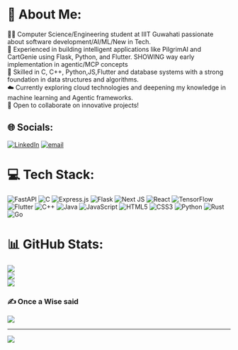 # 💫 About Me:
👨‍💻 Computer Science/Engineering student at IIIT Guwahati passionate about software development/AI/ML/New in Tech.<br>🤖 Experienced in building intelligent applications like PilgrimAI and CartGenie using Flask, Python, and Flutter. SHOWING way early implementation in agentic/MCP concepts<br>💪 Skilled in C, C++, Python,JS,Flutter and database systems with a strong foundation in data structures and algorithms.<br>☁️ Currently exploring cloud technologies and deepening my knowledge in machine learning and Agentic frameworks.<br>🚀 Open to collaborate on innovative projects!


## 🌐 Socials:
[![LinkedIn](https://img.shields.io/badge/LinkedIn-%230077B5.svg?logo=linkedin&logoColor=white)](https://www.linkedin.com/in/shaurya-mani-tripathi-117553271) [![email](https://img.shields.io/badge/Email-D14836?logo=gmail&logoColor=white)](mailto:shaurya.deoria@gmail.com) 

# 💻 Tech Stack:
![FastAPI](https://img.shields.io/badge/FastAPI-005571?style=for-the-badge&logo=fastapi) ![C](https://img.shields.io/badge/c-%2300599C.svg?style=for-the-badge&logo=c&logoColor=white) ![Express.js](https://img.shields.io/badge/express.js-%23404d59.svg?style=for-the-badge&logo=express&logoColor=%2361DAFB) ![Flask](https://img.shields.io/badge/flask-%23000.svg?style=for-the-badge&logo=flask&logoColor=white) ![Next JS](https://img.shields.io/badge/Next-black?style=for-the-badge&logo=next.js&logoColor=white) ![React](https://img.shields.io/badge/react-%2320232a.svg?style=for-the-badge&logo=react&logoColor=%2361DAFB) ![TensorFlow](https://img.shields.io/badge/TensorFlow-%23FF6F00.svg?style=for-the-badge&logo=TensorFlow&logoColor=white) ![Flutter](https://img.shields.io/badge/Flutter-%2302569B.svg?style=for-the-badge&logo=Flutter&logoColor=white) ![C++](https://img.shields.io/badge/c++-%2300599C.svg?style=for-the-badge&logo=c%2B%2B&logoColor=white) ![Java](https://img.shields.io/badge/java-%23ED8B00.svg?style=for-the-badge&logo=openjdk&logoColor=white) ![JavaScript](https://img.shields.io/badge/javascript-%23323330.svg?style=for-the-badge&logo=javascript&logoColor=%23F7DF1E) ![HTML5](https://img.shields.io/badge/html5-%23E34F26.svg?style=for-the-badge&logo=html5&logoColor=white) ![CSS3](https://img.shields.io/badge/css3-%231572B6.svg?style=for-the-badge&logo=css3&logoColor=white) ![Python](https://img.shields.io/badge/python-3670A0?style=for-the-badge&logo=python&logoColor=ffdd54) ![Rust](https://img.shields.io/badge/rust-%23000000.svg?style=for-the-badge&logo=rust&logoColor=white) ![Go](https://img.shields.io/badge/go-%2300ADD8.svg?style=for-the-badge&logo=go&logoColor=white)
# 📊 GitHub Stats:
![](https://github-readme-stats.vercel.app/api?username=shauryamanitripathi&theme=radical&hide_border=false&include_all_commits=true&count_private=true)<br/>
![](https://nirzak-streak-stats.vercel.app/?user=shauryamanitripathi&theme=radical&hide_border=false)<br/>
![](https://github-readme-stats.vercel.app/api/top-langs/?username=shauryamanitripathi&theme=radical&hide_border=false&include_all_commits=true&count_private=true&layout=compact)

### ✍️ Once a Wise said
![](https://quotes-github-readme.vercel.app/api?type=horizontal&theme=radical)

---
[![](https://visitcount.itsvg.in/api?id=shauryamanitripathi&icon=0&color=0)](https://visitcount.itsvg.in)
